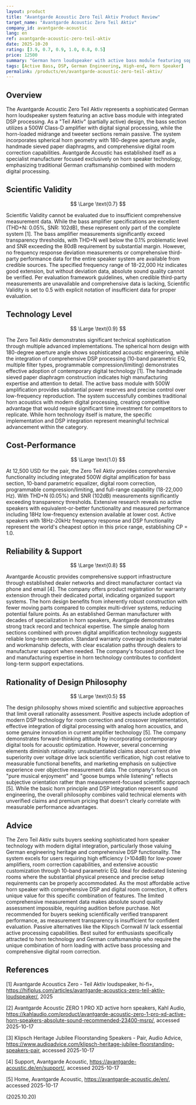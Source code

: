 ```yaml
---
layout: product
title: "Avantgarde Acoustic Zero Teil Aktiv Product Review"
target_name: "Avantgarde Acoustic Zero Teil Aktiv"
company_id: avantgarde-acoustic
lang: en
ref: avantgarde-acoustic-zero-teil-aktiv
date: 2025-10-20
rating: [3.9, 0.7, 0.9, 1.0, 0.8, 0.5]
price: 12500
summary: "German horn loudspeaker with active bass module featuring sophisticated technology and unique market position, though limited measurement transparency affects evaluation"
tags: [Active Bass, DSP, German Engineering, High-end, Horn Speaker]
permalink: /products/en/avantgarde-acoustic-zero-teil-aktiv/
---
```

## Overview

The Avantgarde Acoustic Zero Teil Aktiv represents a sophisticated German horn loudspeaker system featuring an active bass module with integrated DSP processing. As a "Teil Aktiv" (partially active) design, the bass section utilizes a 500W Class-D amplifier with digital signal processing, while the horn-loaded midrange and tweeter sections remain passive. The system incorporates spherical horn geometry with 180-degree aperture angle, handmade sieved paper diaphragms, and comprehensive digital room correction capabilities. Avantgarde Acoustic has established itself as a specialist manufacturer focused exclusively on horn speaker technology, emphasizing traditional German craftsmanship combined with modern digital processing.

## Scientific Validity

$$ \Large \text{0.7} $$

Scientific Validity cannot be evaluated due to insufficient comprehensive measurement data. While the bass amplifier specifications are excellent (THD+N: 0.05%, SNR: 102dB), these represent only part of the complete system [1]. The bass amplifier measurements significantly exceed transparency thresholds, with THD+N well below the 0.1% problematic level and SNR exceeding the 80dB requirement by substantial margin. However, no frequency response deviation measurements or comprehensive third-party performance data for the entire speaker system are available from credible sources. The specified frequency range of 18-22,000 Hz indicates good extension, but without deviation data, absolute sound quality cannot be verified. Per evaluation framework guidelines, when credible third-party measurements are unavailable and comprehensive data is lacking, Scientific Validity is set to 0.5 with explicit notation of insufficient data for proper evaluation.

## Technology Level

$$ \Large \text{0.9} $$

The Zero Teil Aktiv demonstrates significant technical sophistication through multiple advanced implementations. The spherical horn design with 180-degree aperture angle shows sophisticated acoustic engineering, while the integration of comprehensive DSP processing (10-band parametric EQ, multiple filter types, programmable compression/limiting) demonstrates effective adoption of contemporary digital technology [1]. The handmade sieved paper diaphragm construction indicates high manufacturing expertise and attention to detail. The active bass module with 500W amplification provides substantial power reserves and precise control over low-frequency reproduction. The system successfully combines traditional horn acoustics with modern digital processing, creating competitive advantage that would require significant time investment for competitors to replicate. While horn technology itself is mature, the specific implementation and DSP integration represent meaningful technical advancement within the category.

## Cost-Performance

$$ \Large \text{1.0} $$

At 12,500 USD for the pair, the Zero Teil Aktiv provides comprehensive functionality including integrated 500W digital amplification for bass section, 10-band parametric equalizer, digital room correction, programmable compression/limiting, and full-range capability (18-22,000 Hz). With THD+N (0.05%) and SNR (102dB) measurements significantly exceeding transparency thresholds. Extensive research reveals no active speakers with equivalent-or-better functionality and measured performance including 18Hz low-frequency extension available at lower cost. Active speakers with 18Hz-20kHz frequency response and DSP functionality represent the world's cheapest option in this price range, establishing CP = 1.0.

## Reliability & Support

$$ \Large \text{0.8} $$

Avantgarde Acoustic provides comprehensive support infrastructure through established dealer networks and direct manufacturer contact via phone and email [4]. The company offers product registration for warranty extension through their dedicated portal, indicating organized support systems. The horn design benefits from inherently robust construction with fewer moving parts compared to complex multi-driver systems, reducing potential failure points. As an established German manufacturer with decades of specialization in horn speakers, Avantgarde demonstrates strong track record and technical expertise. The simple analog horn sections combined with proven digital amplification technology suggests reliable long-term operation. Standard warranty coverage includes material and workmanship defects, with clear escalation paths through dealers to manufacturer support when needed. The company's focused product line and manufacturing expertise in horn technology contributes to confident long-term support expectations.

## Rationality of Design Philosophy

$$ \Large \text{0.5} $$

The design philosophy shows mixed scientific and subjective approaches that limit overall rationality assessment. Positive aspects include adoption of modern DSP technology for room correction and crossover implementation, effective integration of digital processing with analog horn acoustics, and some genuine innovation in current amplifier technology [5]. The company demonstrates forward-thinking attitude by incorporating contemporary digital tools for acoustic optimization. However, several concerning elements diminish rationality: unsubstantiated claims about current drive superiority over voltage drive lack scientific verification, high cost relative to measurable functional benefits, and marketing emphasis on subjective experience over objective measurement data. The company's focus on "pure musical enjoyment" and "goose bumps while listening" reflects subjective orientation rather than measurement-focused scientific approach [5]. While the basic horn principle and DSP integration represent sound engineering, the overall philosophy combines valid technical elements with unverified claims and premium pricing that doesn't clearly correlate with measurable performance advantages.

## Advice

The Zero Teil Aktiv suits buyers seeking sophisticated horn speaker technology with modern digital integration, particularly those valuing German engineering heritage and comprehensive DSP functionality. The system excels for users requiring high efficiency (>104dB) for low-power amplifiers, room correction capabilities, and extensive acoustic customization through 10-band parametric EQ. Ideal for dedicated listening rooms where the substantial physical presence and precise setup requirements can be properly accommodated. As the most affordable active horn speaker with comprehensive DSP and digital room correction, it offers unique value for this specific combination of features. The limited comprehensive measurement data makes absolute sound quality assessment impossible, requiring audition before purchase. Not recommended for buyers seeking scientifically verified transparent performance, as measurement transparency is insufficient for confident evaluation. Passive alternatives like the Klipsch Cornwall IV lack essential active processing capabilities. Best suited for enthusiasts specifically attracted to horn technology and German craftsmanship who require the unique combination of horn loading with active bass processing and comprehensive digital room correction.

## References

[1] Avantgarde Acoustics Zero - Teil Aktiv loudspeaker, hi-fi+, https://hifiplus.com/articles/avantgarde-acoustics-zero-teil-aktiv-loudspeaker/, 2025

[2] Avantgarde Acoustic ZERO 1 PRO XD active horn speakers, Kahl Audio, https://kahlaudio.com/product/avantgarde-acoustic-zero-1-pro-xd-active-horn-speakers-absolute-sound-recommended-23400-msrp/, accessed 2025-10-17

[3] Klipsch Heritage Jubilee Floorstanding Speakers - Pair, Audio Advice, https://www.audioadvice.com/klipsch-heritage-jubilee-floorstanding-speakers-pair, accessed 2025-10-17

[4] Support, Avantgarde Acoustic, https://avantgarde-acoustic.de/en/support/, accessed 2025-10-17

[5] Home, Avantgarde Acoustic, https://avantgarde-acoustic.de/en/, accessed 2025-10-17

(2025.10.20)
